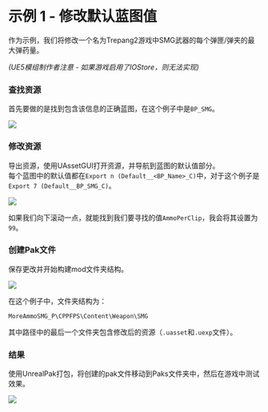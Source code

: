 # 示例 1 - 修改默认蓝图值
作为示例，我们将修改一个名为Trepang2游戏中SMG武器的每个弹匣/弹夹的最大弹药量。

_(UE5模组制作者注意 - 如果游戏启用了IOStore，则无法实现)_

### 查找资源
首先要做的是找到包含该信息的正确蓝图，在这个例子中是`BP_SMG`。

![](/Media/Example-1/example_trepang_modifying1.png)

### 修改资源
导出资源，使用UAssetGUI打开资源，并导航到蓝图的默认值部分。<br>
每个蓝图中的默认值都在`Export n (Default__<BP_Name>_C)`中，对于这个例子是`Export 7 (Default__BP_SMG_C)`。

![](/Media/Example-1/example_trepang_modifying2.png)

如果我们向下滚动一点，就能找到我们要寻找的值`AmmoPerClip`，我会将其设置为`99`。

### 创建Pak文件
保存更改并开始构建mod文件夹结构。

![](/Media/Example-1/example_trepang_modifying3.png)

在这个例子中，文件夹结构为：<br>
```
MoreAmmoSMG_P\CPPFPS\Content\Weapon\SMG
```

其中路径中的最后一个文件夹包含修改后的资源（`.uasset`和`.uexp`文件）。

### 结果
使用UnrealPak打包，将创建的pak文件移动到Paks文件夹中，然后在游戏中测试效果。

![](/Media/Example-1/example_trepang_modifying4.png)